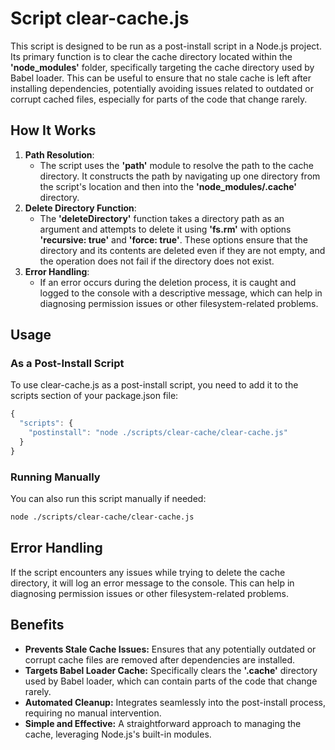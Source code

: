 # Script clear-cache.js

This script is designed to be run as a post-install script in a Node.js project.
Its primary function is to clear the cache directory located within the **'node_modules'** folder, specifically targeting the cache directory used by Babel loader.
This can be useful to ensure that no stale cache is left after installing dependencies, potentially avoiding issues related to outdated or corrupt cached files, especially for parts of the code that change rarely.

## How It Works
1. **Path Resolution**:
    -  The script uses the **'path'** module to resolve the path to the cache directory. It constructs the path by navigating up one directory from the script's location and then into the **'node_modules/.cache'** directory.
2. **Delete Directory Function**:
    -  The **'deleteDirectory'** function takes a directory path as an argument and attempts to delete it using **'fs.rm'** with options **'recursive: true'** and **'force: true'**. These options ensure that the directory and its contents are deleted even if they are not empty, and the operation does not fail if the directory does not exist.
3. **Error Handling**:
    -  If an error occurs during the deletion process, it is caught and logged to the console with a descriptive message, which can help in diagnosing permission issues or other filesystem-related problems.

## Usage
### **As a Post-Install Script**
To use clear-cache.js as a post-install script, you need to add it to the scripts section of your package.json file:
```javascript
{
  "scripts": {
    "postinstall": "node ./scripts/clear-cache/clear-cache.js"
  }
}
```

### **Running Manually**
You can also run this script manually if needed:
```bash
node ./scripts/clear-cache/clear-cache.js
```
## Error Handling
If the script encounters any issues while trying to delete the cache directory, it will log an error message to the console. This can help in diagnosing permission issues or other filesystem-related problems.

## Benefits

- **Prevents Stale Cache Issues:** Ensures that any potentially outdated or corrupt cache files are removed after dependencies are installed.
- **Targets Babel Loader Cache:** Specifically clears the **'.cache'** directory used by Babel loader, which can contain parts of the code that change rarely.
- **Automated Cleanup:** Integrates seamlessly into the post-install process, requiring no manual intervention.
- **Simple and Effective:** A straightforward approach to managing the cache, leveraging Node.js's built-in modules.
